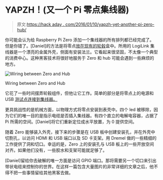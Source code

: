 # YAPZH！(又一个 Pi 零点集线器)

> 原文:[https://hack aday . com/2016/01/10/yapzh-yet-another-pi-zero-hub/](https://hackaday.com/2016/01/10/yapzh-yet-another-pi-zero-hub/)

你可能会认为给 Raspberry Pi Zero 添加一个集线器的所有排列都已经完成了。但是你错了。[Daniel]的方法是将零点[放在现有的轮毂](http://wiki.daniel-keil.de/projekte/raspberry-pi/zero-usb-hub-housing)盒中。所用的 LogiLink 集线器是一个漂亮的金属外壳，侧面有安装法兰。它看起来很坚固，不太像一个典型的消费中心。这种黑客技术将很好地服务于 Zero 和 hub 可能会遇到一些麻烦的地方。

![Wiring between Zero and Hub](../Images/91300c002a5202c284cce64dd35c00d1.png)

Wiring between Zero and Hub

它花了一些时间摆弄轮毂组件，但他让它工作。简单的部分是将零点上的电源和 USB [测试点连接到集线器。](http://hackers.gallery/841/misc/raspberry-pi-zero-pad-probing)

更具挑战性的是机械方面，以物理方式将零点安装到表壳中。四个 led 被移除，因为它们的唯一目的是指示电缆是否插入集线器。有四个直立的电解电容器，占据了 Pi 所需的空间。[Daniel]将它们重新定位成水平放置，为 0 提供空间。

随着 Zero 能够装入外壳，接下来的步骤是在 USB 板中创建安装孔，并在外壳中切割孔，以访问 HDMI 和 USB 端口以及 SD 卡支架。用 Dremel 做的一些精细的工作提供了洞和切口。幸运的是，Zero 上的安装孔与 USB 板上的一些开放空间对齐。如果他们没有，一些胶水和支架可能就足够了。

[Daniel]留给你去破解的唯一方面是访问 GPIO 端口。那将需要另一个切口来引出带状电缆来控制你的世界。在这样一篇包含大量图片的非常详细的文章之后，他不得不把一些事情留给其他黑客去做。
